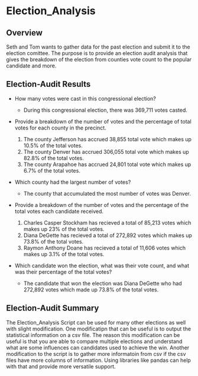 # Election_Analysis

## Overview

Seth and Tom wants to gather data for the past election and submit it to the election comittee. The purpose is to provide an election audit analysis that gives the breakdown of the election from counties vote count to the popular candidate and more.

## Election-Audit Results
* How many votes were cast in this congressional election?
   - During this congressional election, there was 369,711 votes casted.
   
* Provide a breakdown of the number of votes and the percentage of total votes for each county in the precinct.
   1. The county Jefferson has accrued 38,855 total vote which makes up 10.5% of the total votes.
   2. The county Denver has accrued 306,055 total vote which makes up 82.8% of the total votes.
   3. The county Arapahoe has accrued 24,801 total vote which makes up 6.7% of the total votes.
   
* Which county had the largest number of votes?
   - The county that accumulated the most number of votes was Denver.
   
* Provide a breakdown of the number of votes and the percentage of the total votes each candidate received.
   1. Charles Casper Stockham has recieved a total of  85,213 votes which makes up  23% of the total votes.
   2. Diana DeGette has recieved a total of 272,892 votes which makes up  73.8% of the total votes.
   3. Raymon Anthony Doane has recieved a total of 11,606 votes which makes up  3.1% of the total votes.

* Which candidate won the election, what was their vote count, and what was their percentage of the total votes?
   - The candidate that won the election was Diana DeGette who had 272,892 votes which made up 73.8% of the total votes.
   
## Election-Audit Summary
The Election_Analysis Script can be used for many other elections as well with slight modification. One modificatipn that can be useful is to output the statistical information on a csv file. The reason this modification can be useful is that you are able to compare multiple elections and understand what are some influences can candidates used to achieve the win. Another modification to the script is to gather more informatoin from csv if the csv files have more columns of information. Using libraries like pandas can help with that and provide more versatile support.   
